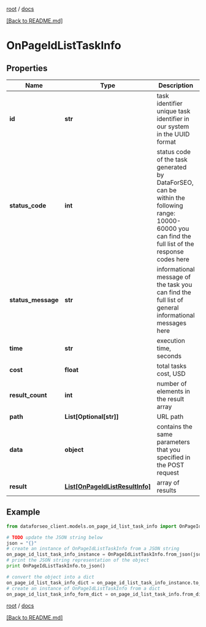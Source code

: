 [root](./../ "root") / [docs](./ "docs")

[[Back to README.md]](./../README.md "[Back to README.md]")

# OnPageIdListTaskInfo

## Properties

Name | Type | Description | Notes
------------ | ------------- | ------------- | -------------
**id** | **str** | task identifier unique task identifier in our system in the UUID format | [optional]
**status_code** | **int** | status code of the task generated by DataForSEO, can be within the following range: 10000-60000 you can find the full list of the response codes here | [optional]
**status_message** | **str** | informational message of the task you can find the full list of general informational messages here | [optional]
**time** | **str** | execution time, seconds | [optional]
**cost** | **float** | total tasks cost, USD | [optional]
**result_count** | **int** | number of elements in the result array | [optional]
**path** | **List[Optional[str]]** | URL path | [optional]
**data** | **object** | contains the same parameters that you specified in the POST request | [optional]
**result** | [**List[OnPageIdListResultInfo]**](OnPageIdListResultInfo.md) | array of results | [optional]

## Example

```python
from dataforseo_client.models.on_page_id_list_task_info import OnPageIdListTaskInfo

# TODO update the JSON string below
json = "{}"
# create an instance of OnPageIdListTaskInfo from a JSON string
on_page_id_list_task_info_instance = OnPageIdListTaskInfo.from_json(json)
# print the JSON string representation of the object
print OnPageIdListTaskInfo.to_json()

# convert the object into a dict
on_page_id_list_task_info_dict = on_page_id_list_task_info_instance.to_dict()
# create an instance of OnPageIdListTaskInfo from a dict
on_page_id_list_task_info_form_dict = on_page_id_list_task_info.from_dict(on_page_id_list_task_info_dict)
```

  

[root](./../ "root") / [docs](./ "docs")

[[Back to README.md]](./../README.md "[Back to README.md]")
